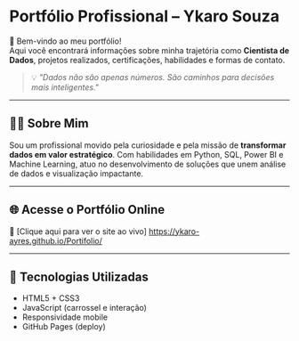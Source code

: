 # Portfólio Profissional – Ykaro Souza

🚀 Bem-vindo ao meu portfólio!  
Aqui você encontrará informações sobre minha trajetória como **Cientista de Dados**, projetos realizados, certificações, habilidades e formas de contato.

> 💡 _"Dados não são apenas números. São caminhos para decisões mais inteligentes."_  

---

## 👨‍💻 Sobre Mim

Sou um profissional movido pela curiosidade e pela missão de **transformar dados em valor estratégico**. Com habilidades em Python, SQL, Power BI e Machine Learning, atuo no desenvolvimento de soluções que unem análise de dados e visualização impactante.

---

## 🌐 Acesse o Portfólio Online

🔗 [Clique aqui para ver o site ao vivo] https://ykaro-ayres.github.io/Portifolio/


---

## 🧠 Tecnologias Utilizadas

- HTML5 + CSS3
- JavaScript (carrossel e interação)
- Responsividade mobile
- GitHub Pages (deploy)
